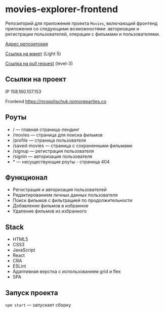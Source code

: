 # movies-explorer-frontend

Репозиторий для приложения проекта `Movies`, включающий фронтенд приложения со следующими возможностями: авторизации и регистрации пользователей, операции с фильмами и пользователями. 
  
[Адрес репозитория](https://github.com/ViktoryPolischuk/movies-explorer-frontend)

[Ссылка на макет](https://www.figma.com/file/a1zBh8GXVNJWPrCkuPJfjr/light-5?type=design&node-id=891-3857&mode=design&t=aslhiPY87ZJEJ1Rs-0) (Light 5)

[Ссылка на pull request](https://github.com/ViktoryPolischuk/movies-explorer-frontend/pull/2) (level-3)

## Ссылки на проект

IP 158.160.107.153

Frontend https://mrspolischuk.nomoreparties.co

## Роуты
* / — главная страница-лендинг
* /movies — страница для поиска фильмов
* /profile — страница пользователя
* /saved-movies — страница с сохраненными фильмами
* /signup — регистрация пользователя
* /signin — авторизация пользователя
* \* — несуществующие роуты - страница 404

## Функционал
* Регистрация и авторизация пользователей
* Редактированием личных данных пользователя
* Поиск фильмов с фильтрацией по продолжительности
* Добавление фильмов в избранное
* Удаление фильмов из избранного

## Stack
* HTML5
* CSS3
* JavaScript
* React
* CRA
* ESLint
* Адаптивная верстка с использованием grid и flex
* SPA

## Запуск проекта
`npm start` — запускает сборку
